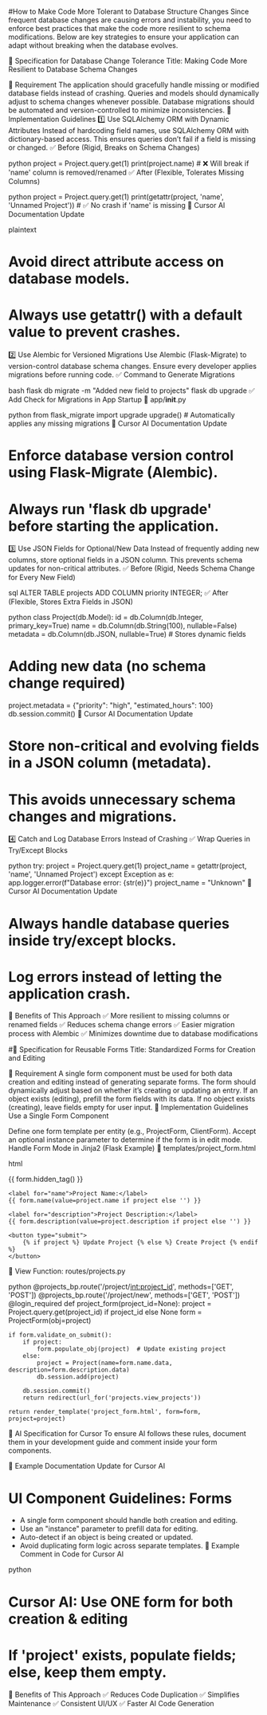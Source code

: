 #How to Make Code More Tolerant to Database Structure Changes
Since frequent database changes are causing errors and instability, you need to enforce best practices that make the code more resilient to schema modifications. Below are key strategies to ensure your application can adapt without breaking when the database evolves.

📌 Specification for Database Change Tolerance
Title: Making Code More Resilient to Database Schema Changes

🔹 Requirement
The application should gracefully handle missing or modified database fields instead of crashing.
Queries and models should dynamically adjust to schema changes whenever possible.
Database migrations should be automated and version-controlled to minimize inconsistencies.
🔹 Implementation Guidelines
1️⃣ Use SQLAlchemy ORM with Dynamic Attributes
Instead of hardcoding field names, use SQLAlchemy ORM with dictionary-based access.
This ensures queries don’t fail if a field is missing or changed.
✅ Before (Rigid, Breaks on Schema Changes)

python
project = Project.query.get(1)
print(project.name)  # ❌ Will break if 'name' column is removed/renamed
✅ After (Flexible, Tolerates Missing Columns)

python
project = Project.query.get(1)
print(getattr(project, 'name', 'Unnamed Project'))  # ✅ No crash if 'name' is missing
📌 Cursor AI Documentation Update

plaintext
# Avoid direct attribute access on database models.
# Always use getattr() with a default value to prevent crashes.
2️⃣ Use Alembic for Versioned Migrations
Use Alembic (Flask-Migrate) to version-control database schema changes.
Ensure every developer applies migrations before running code.
✅ Command to Generate Migrations

bash
flask db migrate -m "Added new field to projects"
flask db upgrade
✅ Add Check for Migrations in App Startup 📂 app/__init__.py

python
from flask_migrate import upgrade
upgrade()  # Automatically applies any missing migrations
📌 Cursor AI Documentation Update
# Enforce database version control using Flask-Migrate (Alembic).
# Always run 'flask db upgrade' before starting the application.

3️⃣ Use JSON Fields for Optional/New Data
Instead of frequently adding new columns, store optional fields in a JSON column.
This prevents schema updates for non-critical attributes.
✅ Before (Rigid, Needs Schema Change for Every New Field)

sql
ALTER TABLE projects ADD COLUMN priority INTEGER;
✅ After (Flexible, Stores Extra Fields in JSON)

python
class Project(db.Model):
    id = db.Column(db.Integer, primary_key=True)
    name = db.Column(db.String(100), nullable=False)
    metadata = db.Column(db.JSON, nullable=True)  # Stores dynamic fields

# Adding new data (no schema change required)
project.metadata = {"priority": "high", "estimated_hours": 100}
db.session.commit()
📌 Cursor AI Documentation Update
# Store non-critical and evolving fields in a JSON column (metadata).
# This avoids unnecessary schema changes and migrations.
4️⃣ Catch and Log Database Errors Instead of Crashing
✅ Wrap Queries in Try/Except Blocks

python
try:
    project = Project.query.get(1)
    project_name = getattr(project, 'name', 'Unnamed Project')
except Exception as e:
    app.logger.error(f"Database error: {str(e)}")
    project_name = "Unknown"
📌 Cursor AI Documentation Update
# Always handle database queries inside try/except blocks.
# Log errors instead of letting the application crash.
🚀 Benefits of This Approach
✅ More resilient to missing columns or renamed fields
✅ Reduces schema change errors
✅ Easier migration process with Alembic
✅ Minimizes downtime due to database modifications



#📌 Specification for Reusable Forms
Title: Standardized Forms for Creation and Editing

🔹 Requirement
A single form component must be used for both data creation and editing instead of generating separate forms.
The form should dynamically adjust based on whether it’s creating or updating an entry.
If an object exists (editing), prefill the form fields with its data.
If no object exists (creating), leave fields empty for user input.
🔹 Implementation Guidelines
Use a Single Form Component

Define one form template per entity (e.g., ProjectForm, ClientForm).
Accept an optional instance parameter to determine if the form is in edit mode.
Handle Form Mode in Jinja2 (Flask Example) 📂 templates/project_form.html

html
<form method="POST">
    {{ form.hidden_tag() }}
    
    <label for="name">Project Name:</label>
    {{ form.name(value=project.name if project else '') }}

    <label for="description">Project Description:</label>
    {{ form.description(value=project.description if project else '') }}

    <button type="submit">
        {% if project %} Update Project {% else %} Create Project {% endif %}
    </button>
</form>
📂 View Function: routes/projects.py

python
@projects_bp.route('/project/<int:project_id>', methods=['GET', 'POST'])
@projects_bp.route('/project/new', methods=['GET', 'POST'])
@login_required
def project_form(project_id=None):
    project = Project.query.get(project_id) if project_id else None
    form = ProjectForm(obj=project)

    if form.validate_on_submit():
        if project:
            form.populate_obj(project)  # Update existing project
        else:
            project = Project(name=form.name.data, description=form.description.data)
            db.session.add(project)

        db.session.commit()
        return redirect(url_for('projects.view_projects'))

    return render_template('project_form.html', form=form, project=project)
🔹 AI Specification for Cursor
To ensure AI follows these rules, document them in your development guide and comment inside your form components.

📌 Example Documentation Update for Cursor AI
# UI Component Guidelines: Forms
- A single form component should handle both creation and editing.
- Use an "instance" parameter to prefill data for editing.
- Auto-detect if an object is being created or updated.
- Avoid duplicating form logic across separate templates.
📌 Example Comment in Code for Cursor AI

python
# Cursor AI: Use ONE form for both creation & editing
# If 'project' exists, populate fields; else, keep them empty.
🚀 Benefits of This Approach
✅ Reduces Code Duplication
✅ Simplifies Maintenance
✅ Consistent UI/UX
✅ Faster AI Code Generation

